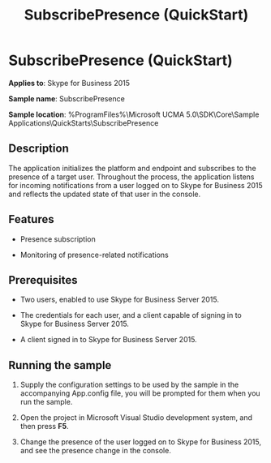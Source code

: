 ﻿---
title: SubscribePresence (QuickStart)
TOCTitle: SubscribePresence (QuickStart)
ms:assetid: 0d48b640-c58c-442a-9e13-2ff1d9dc5397
ms:mtpsurl: https://msdn.microsoft.com/en-us/library/Dn454835(v=office.16)
ms:contentKeyID: 65240101
ms.date: 07/27/2015
mtps_version: v=office.16
---

# SubscribePresence (QuickStart)

**Applies to**: Skype for Business 2015

**Sample name**: SubscribePresence

**Sample location**: %ProgramFiles%\\Microsoft UCMA 5.0\\SDK\\Core\\Sample Applications\\QuickStarts\\SubscribePresence

## Description

The application initializes the platform and endpoint and subscribes to the presence of a target user. Throughout the process, the application listens for incoming notifications from a user logged on to Skype for Business 2015 and reflects the updated state of that user in the console.

## Features

  - Presence subscription

  - Monitoring of presence-related notifications

## Prerequisites

  - Two users, enabled to use Skype for Business Server 2015.

  - The credentials for each user, and a client capable of signing in to Skype for Business Server 2015.

  - A client signed in to Skype for Business Server 2015.

## Running the sample

1.  Supply the configuration settings to be used by the sample in the accompanying App.config file, you will be prompted for them when you run the sample.

2.  Open the project in Microsoft Visual Studio development system, and then press **F5**.

3.  Change the presence of the user logged on to Skype for Business 2015, and see the presence change in the console.

